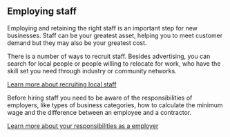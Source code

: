 ## Employing staff

Employing and retaining the right staff is an important step for new businesses. Staff can be your greatest asset, helping you to meet customer demand but they may also be your greatest cost.

There is a number of ways to recruit staff. Besides advertising, you can search for local people or people willing to relocate for work, who have the skill set you need through industry or community networks.

[Learn more about recruiting local staff]()

Before hiring staff you need to be aware of the responsibilities of employers, like types of business categories, how to calculate the minimum wage and the difference between an employee and a contractor.

[Learn more about your responsibilities as a employer]()